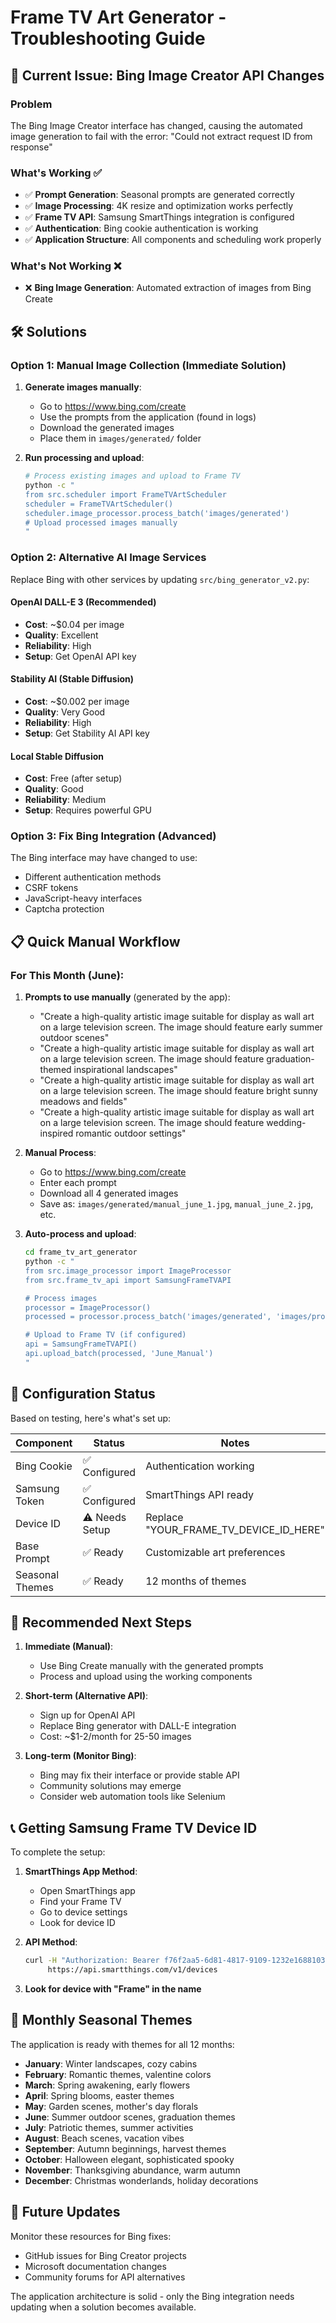 # Frame TV Art Generator - Troubleshooting Guide

## 🚨 Current Issue: Bing Image Creator API Changes

### Problem
The Bing Image Creator interface has changed, causing the automated image generation to fail with the error: "Could not extract request ID from response"

### What's Working ✅
- ✅ **Prompt Generation**: Seasonal prompts are generated correctly
- ✅ **Image Processing**: 4K resize and optimization works perfectly
- ✅ **Frame TV API**: Samsung SmartThings integration is configured
- ✅ **Authentication**: Bing cookie authentication is working
- ✅ **Application Structure**: All components and scheduling work properly

### What's Not Working ❌
- ❌ **Bing Image Generation**: Automated extraction of images from Bing Create

## 🛠️ Solutions

### Option 1: Manual Image Collection (Immediate Solution)
1. **Generate images manually**:
   - Go to https://www.bing.com/create
   - Use the prompts from the application (found in logs)
   - Download the generated images
   - Place them in `images/generated/` folder

2. **Run processing and upload**:
   ```bash
   # Process existing images and upload to Frame TV
   python -c "
   from src.scheduler import FrameTVArtScheduler
   scheduler = FrameTVArtScheduler()
   scheduler.image_processor.process_batch('images/generated')
   # Upload processed images manually
   "
   ```

### Option 2: Alternative AI Image Services
Replace Bing with other services by updating `src/bing_generator_v2.py`:

#### OpenAI DALL-E 3 (Recommended)
- **Cost**: ~$0.04 per image
- **Quality**: Excellent
- **Reliability**: High
- **Setup**: Get OpenAI API key

#### Stability AI (Stable Diffusion)
- **Cost**: ~$0.002 per image  
- **Quality**: Very Good
- **Reliability**: High
- **Setup**: Get Stability AI API key

#### Local Stable Diffusion
- **Cost**: Free (after setup)
- **Quality**: Good
- **Reliability**: Medium
- **Setup**: Requires powerful GPU

### Option 3: Fix Bing Integration (Advanced)
The Bing interface may have changed to use:
- Different authentication methods
- CSRF tokens
- JavaScript-heavy interfaces
- Captcha protection

## 📋 Quick Manual Workflow

### For This Month (June):
1. **Prompts to use manually** (generated by the app):
   - "Create a high-quality artistic image suitable for display as wall art on a large television screen. The image should feature early summer outdoor scenes"
   - "Create a high-quality artistic image suitable for display as wall art on a large television screen. The image should feature graduation-themed inspirational landscapes"
   - "Create a high-quality artistic image suitable for display as wall art on a large television screen. The image should feature bright sunny meadows and fields"
   - "Create a high-quality artistic image suitable for display as wall art on a large television screen. The image should feature wedding-inspired romantic outdoor settings"

2. **Manual Process**:
   - Go to https://www.bing.com/create
   - Enter each prompt
   - Download all 4 generated images
   - Save as: `images/generated/manual_june_1.jpg`, `manual_june_2.jpg`, etc.

3. **Auto-process and upload**:
   ```bash
   cd frame_tv_art_generator
   python -c "
   from src.image_processor import ImageProcessor
   from src.frame_tv_api import SamsungFrameTVAPI
   
   # Process images
   processor = ImageProcessor()
   processed = processor.process_batch('images/generated', 'images/processed')
   
   # Upload to Frame TV (if configured)
   api = SamsungFrameTVAPI()
   api.upload_batch(processed, 'June_Manual')
   "
   ```

## 🔧 Configuration Status

Based on testing, here's what's set up:

| Component | Status | Notes |
|-----------|--------|-------|
| Bing Cookie | ✅ Configured | Authentication working |
| Samsung Token | ✅ Configured | SmartThings API ready |
| Device ID | ⚠️ Needs Setup | Replace "YOUR_FRAME_TV_DEVICE_ID_HERE" |
| Base Prompt | ✅ Ready | Customizable art preferences |
| Seasonal Themes | ✅ Ready | 12 months of themes |

## 🎯 Recommended Next Steps

1. **Immediate (Manual)**:
   - Use Bing Create manually with the generated prompts
   - Process and upload using the working components

2. **Short-term (Alternative API)**:
   - Sign up for OpenAI API
   - Replace Bing generator with DALL-E integration
   - Cost: ~$1-2/month for 25-50 images

3. **Long-term (Monitor Bing)**:
   - Bing may fix their interface or provide stable API
   - Community solutions may emerge
   - Consider web automation tools like Selenium

## 📞 Getting Samsung Frame TV Device ID

To complete the setup:

1. **SmartThings App Method**:
   - Open SmartThings app
   - Find your Frame TV
   - Go to device settings
   - Look for device ID

2. **API Method**:
   ```bash
   curl -H "Authorization: Bearer f76f2aa5-6d81-4817-9109-1232e1688103" \
        https://api.smartthings.com/v1/devices
   ```

3. **Look for device with "Frame" in the name**

## 🎨 Monthly Seasonal Themes

The application is ready with themes for all 12 months:
- **January**: Winter landscapes, cozy cabins
- **February**: Romantic themes, valentine colors  
- **March**: Spring awakening, early flowers
- **April**: Spring blooms, easter themes
- **May**: Garden scenes, mother's day florals
- **June**: Summer outdoor scenes, graduation themes
- **July**: Patriotic themes, summer activities
- **August**: Beach scenes, vacation vibes
- **September**: Autumn beginnings, harvest themes
- **October**: Halloween elegant, sophisticated spooky
- **November**: Thanksgiving abundance, warm autumn
- **December**: Christmas wonderlands, holiday decorations

## 🔄 Future Updates

Monitor these resources for Bing fixes:
- GitHub issues for Bing Creator projects
- Microsoft documentation changes
- Community forums for API alternatives

The application architecture is solid - only the Bing integration needs updating when a solution becomes available.
